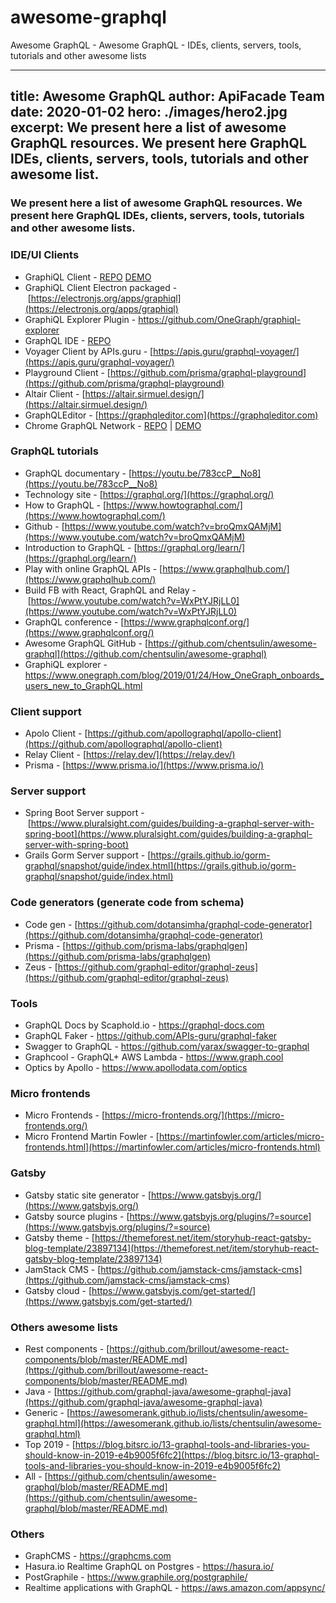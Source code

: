 # awesome-graphql
Awesome GraphQL - Awesome GraphQL - IDEs, clients, servers, tools, tutorials and other awesome lists


---
title: Awesome GraphQL
author: ApiFacade Team
date: 2020-01-02
hero: ./images/hero2.jpg
excerpt: We present here a list of awesome GraphQL resources. We present here GraphQL IDEs, clients, servers, tools, tutorials and other awesome list.
---

### We present here a list of awesome GraphQL resources. We present here GraphQL IDEs, clients, servers, tools, tutorials and other awesome lists.

### IDE/UI Clients

- GraphiQL Client - [REPO](https://github.com/graphql/graphiql) [DEMO](https://github.com/graphql/graphiql)
- GraphiQL Client Electron packaged - [https://electronjs.org/apps/graphiql](https://electronjs.org/apps/graphiql)
- GraphiQL Explorer Plugin - https://github.com/OneGraph/graphiql-explorer
- GraphQL IDE - [REPO](https://github.com/redound/graphql-ide)
- Voyager Client by APIs.guru - [https://apis.guru/graphql-voyager/](https://apis.guru/graphql-voyager/)
- Playground Client - [https://github.com/prisma/graphql-playground](https://github.com/prisma/graphql-playground)
- Altair Client - [https://altair.sirmuel.design/](https://altair.sirmuel.design/)
- GraphQLEditor - [https://graphqleditor.com](https://graphqleditor.com)
- Chrome GraphQL Network - [REPO](https://github.com/Ghirro/graphql-network) | [DEMO](https://chrome.google.com/webstore/detail/graphql-network/igbmhmnkobkjalekgiehijefpkdemocm)

### GraphQL tutorials

- GraphQL documentary - [https://youtu.be/783ccP__No8](https://youtu.be/783ccP__No8)
- Technology site - [https://graphql.org/](https://graphql.org/)
- How to GraphQL - [https://www.howtographql.com/](https://www.howtographql.com/)
- Github - [https://www.youtube.com/watch?v=broQmxQAMjM](https://www.youtube.com/watch?v=broQmxQAMjM)
- Introduction to GraphQL - [https://graphql.org/learn/](https://graphql.org/learn/)
- Play with online GraphQL APIs - [https://www.graphqlhub.com/](https://www.graphqlhub.com/)
- Build FB with React, GraphQL and Relay - [https://www.youtube.com/watch?v=WxPtYJRjLL0](https://www.youtube.com/watch?v=WxPtYJRjLL0)
- GraphQL conference - [https://www.graphqlconf.org/](https://www.graphqlconf.org/)
- Awesome GraphQL GitHub - [https://github.com/chentsulin/awesome-graphql](https://github.com/chentsulin/awesome-graphql)
- GraphiQL explorer - https://www.onegraph.com/blog/2019/01/24/How_OneGraph_onboards_users_new_to_GraphQL.html

### Client support

- Apolo Client - [https://github.com/apollographql/apollo-client](https://github.com/apollographql/apollo-client)
- Relay Client - [https://relay.dev/](https://relay.dev/)
- Prisma - [https://www.prisma.io/](https://www.prisma.io/)

### Server support

- Spring Boot Server support - [https://www.pluralsight.com/guides/building-a-graphql-server-with-spring-boot](https://www.pluralsight.com/guides/building-a-graphql-server-with-spring-boot)
- Grails Gorm Server support - [https://grails.github.io/gorm-graphql/snapshot/guide/index.html](https://grails.github.io/gorm-graphql/snapshot/guide/index.html)

### Code generators (generate code from schema)

- Code gen - [https://github.com/dotansimha/graphql-code-generator](https://github.com/dotansimha/graphql-code-generator)
- Prisma - [https://github.com/prisma-labs/graphqlgen](https://github.com/prisma-labs/graphqlgen)
- Zeus - [https://github.com/graphql-editor/graphql-zeus](https://github.com/graphql-editor/graphql-zeus)

### Tools
- GraphQL Docs by Scaphold.io - https://graphql-docs.com
- GraphQL Faker - https://github.com/APIs-guru/graphql-faker
- Swagger to GraphQL - https://github.com/yarax/swagger-to-graphql
- Graphcool - GraphQL+ AWS Lambda - https://www.graph.cool 
- Optics by Apollo - https://www.apollodata.com/optics 

### Micro frontends

- Micro Frontends - [https://micro-frontends.org/](https://micro-frontends.org/)
- Micro Frontend Martin Fowler - [https://martinfowler.com/articles/micro-frontends.html](https://martinfowler.com/articles/micro-frontends.html)

### Gatsby

- Gatsby static site generator - [https://www.gatsbyjs.org/](https://www.gatsbyjs.org/)
- Gatsby source plugins - [https://www.gatsbyjs.org/plugins/?=source](https://www.gatsbyjs.org/plugins/?=source)
- Gatsby theme - [https://themeforest.net/item/storyhub-react-gatsby-blog-template/23897134](https://themeforest.net/item/storyhub-react-gatsby-blog-template/23897134)
- JamStack CMS - [https://github.com/jamstack-cms/jamstack-cms](https://github.com/jamstack-cms/jamstack-cms)
- Gatsby cloud - [https://www.gatsbyjs.com/get-started/](https://www.gatsbyjs.com/get-started/)

### Others awesome lists

- Rest components - [https://github.com/brillout/awesome-react-components/blob/master/README.md](https://github.com/brillout/awesome-react-components/blob/master/README.md)
- Java - [https://github.com/graphql-java/awesome-graphql-java](https://github.com/graphql-java/awesome-graphql-java)
- Generic - [https://awesomerank.github.io/lists/chentsulin/awesome-graphql.html](https://awesomerank.github.io/lists/chentsulin/awesome-graphql.html)
- Top 2019 - [https://blog.bitsrc.io/13-graphql-tools-and-libraries-you-should-know-in-2019-e4b9005f6fc2](https://blog.bitsrc.io/13-graphql-tools-and-libraries-you-should-know-in-2019-e4b9005f6fc2)
- All - [https://github.com/chentsulin/awesome-graphql/blob/master/README.md](https://github.com/chentsulin/awesome-graphql/blob/master/README.md)

### Others

- GraphCMS - https://graphcms.com
- Hasura.io Realtime GraphQL on Postgres - https://hasura.io/
- PostGraphile - https://www.graphile.org/postgraphile/
- Realtime applications with GraphQL - https://aws.amazon.com/appsync/

